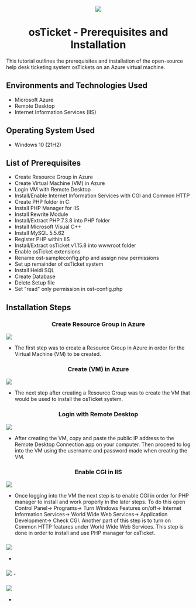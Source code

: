 <p align="center">
<img src=https://i.imgur.com/CYzlgsS.png>
</p>

<div align="center">
<h1>osTicket - Prerequisites and Installation</h1>
</div>
This tutorial outlines the prerequisites and installation of the open-source help desk ticketing system osTickets on an Azure virtual machine.

<h2> Environments and Technologies Used</h2>
 
  - Microsoft Azure 
  - Remote Desktop
  - Internet Information Services (IIS)
<h2> Operating System Used</h2> 
 
 - Windows 10 (21H2)
<h2> List of Prerequisites</h2>
  
  - Create Resource Group in Azure
  - Create Virtual Machine (VM) in Azure 
  - Login VM with Remote Desktop
  - Install/Enable Internet Information Services with CGI and Common HTTP
  - Create PHP folder in C:
  - Install PHP Manager for IIS
  - Install Rewrite Module
  - Install/Extract PHP 7.3.8 into PHP folder
  - Install Microsoft Visual C++
  - Install MySQL 5.5.62
  - Register PHP within IIS
  - Install/Extract osTicket v1.15.8 into wwwroot folder
  - Enable osTicket extensions
  - Rename ost-sampleconfig.php and assign new permissions
  - Set up remainder of osTicket system
  - Install Heidi SQL
  - Create Database
  - Delete Setup file
  - Set "read" only permission in ost-config.php

<h2> Installation Steps</h2>

<div align="center">
<h3> Create Resource Group in Azure</h3>
</div>
<img src=https://imgur.com/cpDJmAf.png>
 
 - The first step was to create a Resource Group in Azure in order for the Virtual Machine (VM) to be created.

<div align="center">
<h3> Create (VM) in Azure</h3>
</div>
<img src=https://imgur.com/ectsYRH.png>

 - The next step after creating a Resource Group was to create the VM that would be used to install the osTicket system.

<div align="center">
<h3> Login with Remote Desktop</h3>
</div>
<img src=https://imgur.com/ttqoM2s.png>

 - After creating the VM, copy and paste the public IP address to the Remote Desktop Connection app on your computer. Then proceed to log into the VM using the username and password made when creating the VM.

<div align="center">
<h3>Enable CGI in IIS</h3>
</div>
<img src=https://imgur.com/JxEkQ1W.png>

 - Once logging into the VM the next step is to enable CGI in order for PHP manager to install and work properly in the later steps. To do this open Control Panel-> Programs-> Turn Windows Features on/off-> Internet Information Services-> World Wide Web Services-> Application Development-> Check CGI. Another part of this step is to turn on Common HTTP features under World Wide Web Services. This step is done in order to install and use PHP manager for osTicket. 
 <div align="center">
<h3> </h3>
</div>
<img src=.png>

 - 

<div align="center">
<h3> </h3>
</div>
<img src=.png>
 - 

<div align="center">
<h3> </h3>
</div>
<img src=.png>

 - 

